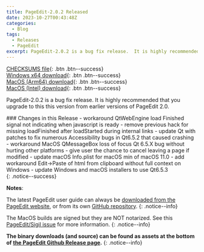 ```yaml
---
title: PageEdit-2.0.2 Released
date: 2023-10-27T00:43:48Z
categories:
  - Blog
tags:
  - Releases
  - PageEdit
excerpt: PageEdit-2.0.2 is a bug fix release.  It is highly recommended that you upgrade to this this version from earlier versions of PageEdit 2.0.
---
```


[CHECKSUMS file](https://github.com/Sigil-Ebook/PageEdit/releases/download/2.0.2/PageEdit-2.0.2-CHECKSUMS.sha256.txt){: .btn .btn--success}<br/>
[Windows x64 download](https://github.com/Sigil-Ebook/PageEdit/releases/download/2.0.2/PageEdit-2.0.2-Windows-x64-Setup.exe){: .btn .btn--success}<br/>
[MacOS (Arm64) download](https://github.com/Sigil-Ebook/PageEdit/releases/download/2.0.2/PageEdit.app-2.0.2-Mac-arm64.txz){: .btn .btn--success}<br/>
[MacOS (Intel) download](https://github.com/Sigil-Ebook/PageEdit/releases/download/2.0.2/PageEdit.app-2.0.2-Mac-x86_64.txz){: .btn .btn--success}

PageEdit-2.0.2 is a bug fix release.  It is highly recommended that you upgrade to this this version from earlier versions of PageEdit 2.0.

<div markdown="1">
### Changes in this Release
- workaround QtWebEngine load Finished signal not indicating when javascript is ready
- remove previous hack for missing loadFinished after loadStarted during internal links
- update Qt with patches to fix numerous Accessibility bugs in Qt6.5.2 that caused crashing
- workaround MacOS QMessageBox loss of focus Qt 6.5.X bug without hurting other platforms
- give user the chance to cancel leaving a page if modified
- update macOS Info.plist for macOS min of macOS 11.0
- add workaround Edit->Paste of html from clipboard without full context on Windows
- update Windows and macOS installers to use Qt6.5.3
</div>
{: .notice--success}

__Notes__:

The latest PageEdit user guide can always be [downloaded from the PageEdit website](https://sigil-ebook.com/pageedit/guide), or from its own [GitHub repository](https://github.com/Sigil-Ebook/pageedit-user-guide/releases/latest).
{: .notice--info}

The MacOS builds are signed but they are NOT notarized.  See this [PageEdit/Sigil issue]( https://github.com/Sigil-Ebook/PageEdit/issues/31) for more information.
{: .notice--info}

__The binary downloads (and source) can be found as assets at the bottom of [the PageEdit Github Release page](https://github.com/Sigil-Ebook/PageEdit/releases/tag/2.0.2).__
{: .notice--info}
